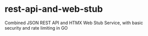 # rest-api-and-web-stub
Combined JSON REST API and HTMX Web Stub Service, with basic security and rate limiting in GO
